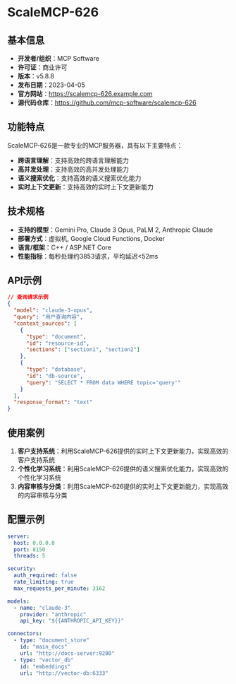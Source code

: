 # ScaleMCP-626

## 基本信息

- **开发者/组织**：MCP Software
- **许可证**：商业许可
- **版本**：v5.8.8
- **发布日期**：2023-04-05
- **官方网站**：https://scalemcp-626.example.com
- **源代码仓库**：https://github.com/mcp-software/scalemcp-626

## 功能特点

ScaleMCP-626是一款专业的MCP服务器，具有以下主要特点：

- **跨语言理解**：支持高效的跨语言理解能力
- **高并发处理**：支持高效的高并发处理能力
- **语义搜索优化**：支持高效的语义搜索优化能力
- **实时上下文更新**：支持高效的实时上下文更新能力


## 技术规格

- **支持的模型**：Gemini Pro, Claude 3 Opus, PaLM 2, Anthropic Claude
- **部署方式**：虚拟机, Google Cloud Functions, Docker
- **语言/框架**：C++ / ASP.NET Core
- **性能指标**：每秒处理约3853请求，平均延迟<52ms

## API示例

```json
// 查询请求示例
{
  "model": "claude-3-opus",
  "query": "用户查询内容",
  "context_sources": [
    {
      "type": "document",
      "id": "resource-id",
      "sections": ["section1", "section2"]
    },
    {
      "type": "database",
      "id": "db-source",
      "query": "SELECT * FROM data WHERE topic='query'"
    }
  ],
  "response_format": "text"
}
```

## 使用案例

1. **客户支持系统**：利用ScaleMCP-626提供的实时上下文更新能力，实现高效的客户支持系统
2. **个性化学习系统**：利用ScaleMCP-626提供的语义搜索优化能力，实现高效的个性化学习系统
3. **内容审核与分类**：利用ScaleMCP-626提供的实时上下文更新能力，实现高效的内容审核与分类


## 配置示例

```yaml
server:
  host: 0.0.0.0
  port: 8150
  threads: 5

security:
  auth_required: false
  rate_limiting: true
  max_requests_per_minute: 3162

models:
  - name: "claude-3"
    provider: "anthropic"
    api_key: "${{ANTHROPIC_API_KEY}}"

connectors:
  - type: "document_store"
    id: "main_docs"
    url: "http://docs-server:9200"
  - type: "vector_db"
    id: "embeddings"
    url: "http://vector-db:6333"
```